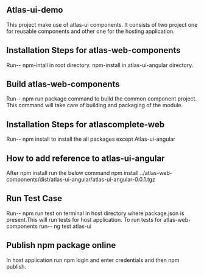 
## Atlas-ui-demo

This project make use of atlas-ui components.
It consists of two project one for reusable components and other one for the hosting application.

## Installation Steps for atlas-web-components

Run-- 
npm-intall in root directory.
npm-install in atlas-ui-angular directory.

## Build atlas-web-components 
Run-- npm run package command to build the common component project.
This command will take care of building and packaging of the module.




## Installation Steps for atlascomplete-web
Run--
npm install to install the all packages except Atlas-ui-angular

## How to add reference to atlas-ui-angular
After npm install run the below command
npm install ../atlas-web-components/dist/atlas-ui-angular/atlas-ui-angular-0.0.1.tgz

## Run Test Case 
Run-- npm run test on terminal in host directory where package.json is present.This will run tests for host application.
To run tests for atlas-web-components run-- ng test atlas-ui

## Publish npm package online
 In host application run npm login and enter credentials and then npm publish.


